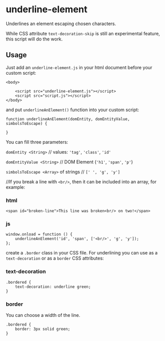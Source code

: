 # underline-element 

Underlines an element escaping chosen characters. 

While CSS attribute `text-decoration-skip` is still an experimental feature, this script will do the work.

## Usage

Just add an `underline-element.js` in your html document before your custom script:

```
<body>

    <script src="underline-element.js"></script>
    <script src="script.js"></script>
</body>
```

 and put `underlineAnElement()` function into your custom script:

```
function underlineAnElement(domEntity, domEntityValue, simbolsToEscape) {

} 
```

You can fill three parameters:

`domEntity <String>` // values: `'tag'`, `'class'`, `'id'`

`domEntityValue <String>` // DOM Element (`'h1'`, `'span'`, `'p'`)

`simbolsToEscape <Array>` of strings // `[' ', 'g', 'y']`

//If you break a line with `<br/>`, then it can be included into an array, for example: 

### html
```
<span id="broken-line">This line was broken<br/> on two!</span>
``` 
### js
```
window.onload = function () {
    underlineAnElement('id', 'span', ['<br/>', 'g', 'y']);
};
```

create a `.border` class in your CSS file. For underlining you can use as a  `text-decoration` or as a `border` CSS attributes:

### text-decoration

```
.bordered {
    text-decoration: underline green;
}
```

### border

You can choose a width of the line.

```
.bordered {
    border: 3px solid green;
}
```